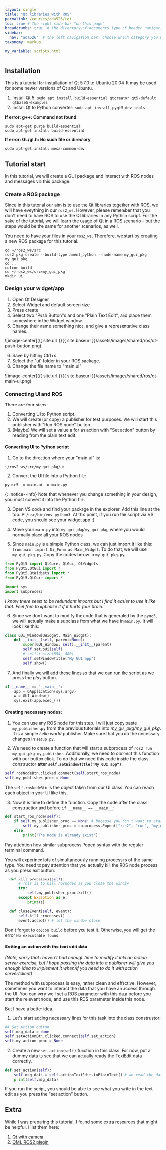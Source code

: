 ```yaml
---
layout: single
title: "Qt libraries with ROS"
permalink: /courses/ada526/rqt
toc: true # The right side bar "on this page"
breadcrumbs: true  # the directory-of-documents type of header navigation
sidebar:
  nav: "ada526"  # the left navigation bar. Choose which category you want.
taxonomy: markup

my_variable: scripts.html
---
```

## Installation
This is a tutorial for installation of Qt 5.7.0 to Ubuntu 20.04. It may be used for some newer versions of Qt and Ubuntu.

1. Install Qt 5: `sudo apt install build-essential qtcreator qt5-default qtbase5-examples`
2. Install Qt to Python converter: `sudo apt install pyqt5-dev-tools`


**If error: g++: Command not found**: 
```console
sudo apt-get purge build-essential
sudo apt-get install build-essential
```
**If error: GL/gl.h: No such file or directory**
```console
sudo apt-get install mesa-common-dev
```

## Tutorial start
In this tutorial, we will create a GUI package and interact with ROS nodes and messages via this package.

### Create a ROS package
Since in this tutorial our aim is to use the Qt libraries together with ROS, we will have eveything in our `ros2_ws`. However, please remember that you don't need to have ROS to use the Qt libraries in any Python script. For the sake of the tutorial, we will learn the usage of Qt in a ROS scenario - but the steps would be the same for another scenarios, as well.

You need to have your files in your r`os2_ws`. Therefore, we start by creating a new ROS package for this tutorial.

```console
cd ~/ros2_ws/src
ros2 pkg create --build-type ament_python --node-name my_gui_pkg my_gui_pkg
cd ..
colcon build
cd ~/ros2_ws/src/my_gui_pkg
mkdir ui
```

### Design your widget/app
1. Open Qt Designer
2. Select Widget and default screen size
3. Press create
4. Select two "Push Button"s and one "Plain Text Edit", and place them somewhere in the Widget window.
5. Change their name something nice, and give a representative class names.

![image-center]({{ site.url }}{{ site.baseurl }}/assets/images/shared/ros/qt-push-button.png)

6. Save by hitting Ctrl+s
7. Select the "ui" folder in your ROS package.
8. Change the file name to "main.ui"

![image-center]({{ site.url }}{{ site.baseurl }}/assets/images/shared/ros/qt-main-ui.png)


### Connecting UI and ROS
There are four steps:

1. Converting UI to Python script.
2. We will create (or copy) a publisher for test purposes. We will start this publisher with "Run ROS node" button.
3. (Maybe) We will set a value a for an action with "Set action" button by reading from the plain text edit.


#### Converting UI to Python script
1. Go to the direction where your "main.ui" is:
```console
~/ros2_ws/src/my_gui_pkg/ui
```

2. Convert the UI file into a Python file:
```console
pyuic5 -x main.ui -o main.py
```

{: .notice--info}
Note that whenever you change something in your design, you must convert it into the Python file.

3. Open VS code and find your package in the explorer.
Add this line at the top: `#!/usr/bin/env python3`. At this point, if you run the script via VS code, you should see your widget app :)

4. Move your `main.py` into `my_gui_pkg/my_gui_pkg`, where you would normally place all your ROS nodes.

5. Since `main.py` is a simple Python class, we can just import it like this: `from main import Ui_Form as Main_Widget`. To do that, we will use `my_gui_pkg.py`. Copy the codes below in `my_gui_pkg.py`.

```python
from PyQt5 import QtCore, QtGui, QtWidgets
from PyQt5.QtGui import *
from PyQt5.QtWidgets import *
from PyQt5.QtCore import *

import sys
import subprocess
```

*I know there seem to be redundant imports but I find it easier to use it like that. Feel free to optimize it if it hurts your brain.*

6. Since we don't want to modify the code that is generated by the `pyuc5`, we will actually make a subclass from what we have in `main.py`. It will look like this:
```python
class GUI_Window(QWidget, Main_Widget):
    def __init__(self, parent=None):
        super(GUI_Window, self).__init__(parent)
        self.setupUi(self)
        # self.resize(854, 480)
        self.setWindowTitle("My GUI app")
        self.show()
```
7. And finally we will add these lines so that we can run the script as we press the *play* button.
```python
if __name__ == '__main__':
    app = QApplication(sys.argv)
    w = GUI_Window()
    sys.exit(app.exec_())
```


#### Creating necessary nodes:
1. You can use any ROS node for this step. I will just copy paste `my_publisher.py` from the previous tutorials into *my_gui_pkg/my_gui_pkg*. It is a simple *hello world* publisher. Make sure that you do the necessary changes in `setup.py`.

2. We need to create a function that will start a subprocess of `ros2 run my_gui_pkg my_publisher`. Additionally, we need to *connect* this function with our button click. To do that we need this code inside the class constructor **after `self.setWindowTitle("My GUI app")`**.

```python
self.rosNodeBtn.clicked.connect(self.start_ros_node)
self.my_publisher_proc = None
```
The `self.rosNodeBtn` is the object taken from our UI class. You can reach each object in your UI like this.

3. Now it is time to define the function. Copy the code after the class constructior and before `if __name__ == __main__:`

```python
def start_ros_node(self):
    if self.my_publisher_proc == None: # because you don't want to start several processes in each click
        self.my_publisher_proc = subprocess.Popen(["ros2", "run", "my_gui_pkg", "my_publisher"], text=True)
    else:
        print("The node is already exist")
```

Pay attention how similar subprocess.Popen syntax with the regular terminal command.

You will experince lots of simultaneously running processes of the same type. You need to pay attention that you actually kill the ROS node process as you press exit button.

```python
  def kill_processes(self):
      # This is to kill rosnodes as you close the windiw
      try:
          self.my_publisher_proc.kill()
      except Exception as e:
          print(e)

  def closeEvent(self, event):
      self.kill_processes()
      event.accept() # let the window close
```

Don't forget to `colcon build` before you test it. Otherwise, you will get the error `No executable found`.

#### Setting an action with the text edit data
*(Note, sorry that I haven't had enough time to modify it into an action server exercise, but I hope passing the data into a publisher will give you enough idea to implement it when/if you need to do it with action server/client)*

The method with subprocess is easy, rather clean and effective. However, sometimes you want to interact the data that you have an access through the UI. You can very well set a ROS parameter with this data before you start the relevant node, and use this ROS parameter inside this node. 

But I have a better idea.

1. Let's start adding necessary lines for this task into the class construstor:

```python
## Set Action button
self.msg_data = None
self.setActionBtn.clicked.connect(self.set_action)
self.my_action_proc = None
```

2. Create a new `set_action(self)` function in this class. For now, put a dummy data to see that we can actually ready the TextEdit data correctly.

```python
def set_action(self):
    self.msg_data = self.actionTextEdit.toPlainText() # we read the data
    print(self.msg_data)
```

If you run the script, you should be able to see what you write in the text edit as you press the "set action" button.


## Extra
While I was preparing this tutorial, I found some extra resources that might be helpful. I list them here:

1. [Qt with camera](https://discourse.ros.org/t/create-stunning-uis-for-ros2-using-the-newly-released-qml-ros2-plugin/25906)
2. [QML ROS2 plugin](https://github.com/StefanFabian/qml_ros2_plugin)





